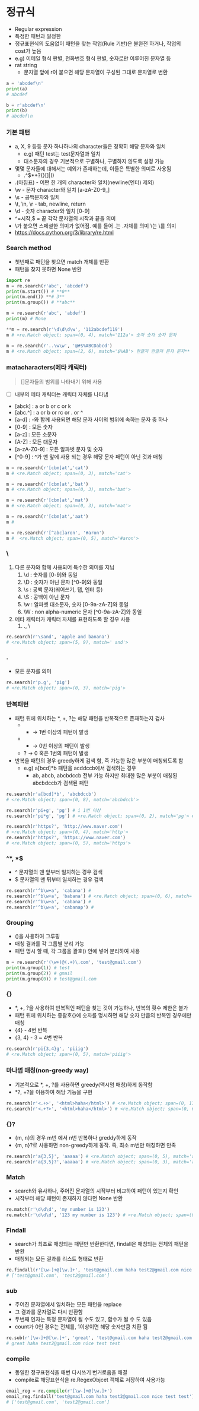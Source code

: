 # 정규식
- Regular expression
- 특정한 패턴과 일정한
- 정규표현식의 도움없이 패턴을 찾는 작업(Rule 기반)은 불완전 하거나, 작업의 cost가 높음
- e.g) 이메일 형식 판별, 전화번호 형식 판별, 숫자로만 이루어진 문자열 등
- rat string
    - 문자열 앞에 r이 붙으면 해당 문자열이 구성된 그대로 문자열로 변환

```python
a = 'abcdef\n'
print(a)
# abcdef

b = r'abcdef\n'
print(b)
# abcdef\n
```

### 기본 패턴

- a, X, 9 등등 문자 하나하나의 character들은 정확히 해당 문자와 일치
    - e.g) 패턴 test는 test문자열과 일치
    - 대소문자의 경우 기본적으로 구별하나, 구별하지 않도록 설정 가능
- 몇몇 문자들에 대해서는 예외가 존재하는데, 이들은 특별한 의미로 사용됨
    - .^$*+?{}[]\|()
- .(마침표) - 어떤 한 개의 character와 일치(newline(엔터) 제외)
- \w - 문자 character와 일치 [a-zA-Z0-9_]
- \s - 공백문자와 일치
- \t, \n, \r - tab, newline, return
- \d - 숫자 character와 일치 [0-9]
- ^=시작,$ = 끝 각각 문자열의 시작과 끝을 의미
- \가 붙으면 스페셜한 의미가 없어짐. 예를 들어 \.는 .자체를 의미 \\는 \를 의미
- https://docs.python.org/3/library/re.html

### Search method

- 첫번째로 패턴을 찾으면 match 개체를 반환
- 패턴을 찾지 못하면 None 반환

```python
import re
m = re.search(r'abc', 'abcdef')
print(m.start()) # **0**
print(m.end()) **# 3**
print(m.group()) # **abc**

m = re.search(r'abc', 'abdef')
print(m) # None

**m = re.search(r'\d\d\d\w', '112abcdef119')
m # <re.Match object; span=(0, 4), match='112a'> 숫자 숫자 숫자 문자

m = re.search(r'..\w\w', '@#$%ABCDabcd')
m # <re.Match object; span=(2, 6), match='$%AB'> 한글자 한글자 문자 문자**

```

### matacharacters(메타 캐릭터)

> []문자들의 범위를 나타내기 위해 사용
> 
- [ ] 내부의 메타 캐릭터는 캐릭터 자체를 나타냄
- [abck] : a or b or c or k
- [abc.^] : a or b or rc or . or ^
- [a-d] : -와 함께 사용되면 해당 문자 사이의 범위에 속하는 문자 중 하나
- [0-9] : 모든 숫자
- [a-z] : 모든 소문자
- [A-Z] : 모든 대문자
- [a-zA-Z0-9] : 모든 알파벳 문자 및 숫자
- [^0-9] : ^가 맨 앞에 사용 되는 경우 해당 문자 패턴이 아닌 것과 매칭

```python
m = re.search(r'[cbm]at','cat')
m # <re.Match object; span=(0, 3), match='cat'>

m = re.search(r'[cbm]at','bat')
m # <re.Match object; span=(0, 3), match='bat'>

m = re.search(r'[cbm]at','mat')
m # <re.Match object; span=(0, 3), match='mat'>

m = re.search(r'[cbm]at','aat')
m # 

m = re.search(r'[^abc]aron', '#aron')
m #  <re.Match object; span=(0, 5), match='#aron'>
```

### \

1. 다른 문자와 함께 사용되어 특수한 의미를 지님
    1. \d : 숫자를 [0-9]와 동일
    2. \D : 숫자가 아닌 문자 [^0-9]와 동일
    3. \s : 공백 문자(띄어쓰기, 탭, 엔터 등)
    4. \S : 공백이 아닌 문자
    5. \w : 알파벳 대소문자, 숫자 [0-9a-zA-Z]와 동일
    6. \W : non alpha-numeric 문자 [^0-9a-zA-Z]와 동일
2. 메타 캐릭터가 캐릭터 자체를 표현하도록 할 경우 사용
    1. \., \\

```python
re.search(r'\sand', 'apple and banana')
# <re.Match object; span=(5, 9), match=' and'>
```

### .

- 모든 문자를 의미

```python
re.search(r'p.g', 'pig')
# <re.Match object; span=(0, 3), match='pig'>
```

### 반복패턴

- 패턴 뒤에 위치하는 *, +, ?는 해당 패턴을 반복적으로 존재하는지 검사
    - + → 1번 이상의 패턴이 발생
    - * → 0번 이상의 패턴이 발생
    - ? → 0 혹은 1번의 패턴이 발생
- 반복을 패턴의 경우 greedy하게 검색 함, 즉 가능한 많은 부분이 매칭되도록 함
    - e.g) a[bcd]*b 패턴을 acddccb에서 검색하는 경우
        - ab, abcb, abcbdccb 전부 가능 하지만 최대한 많은 부분이 매칭된 abcbdccb가 검색된 패턴

```python
re.search(r'a[bcd]*b', 'abcbdccb')
# <re.Match object; span=(0, 8), match='abcbdccb'>

re.search(r'pi+g', 'pg') # i 1번 이상
re.search(r'pi*g', 'pg') # <re.Match object; span=(0, 2), match='pg'> # i 0번 이상

re.search(r'https?', 'http://www.naver.com')
# <re.Match object; span=(0, 4), match='http'>
re.search(r'https?', 'https://www.naver.com')
# <re.Match object; span=(0, 5), match='https'>
```

### ^*, *$

- ^ 문자열의 맨 앞부터 일치하는 경우 검색
- $ 문자열의 맨 뒤부터 일치하는 경우 검색

```python
re.search(r'^b\w+a', 'cabana') # 
re.search(r'^b\w+a', 'babana') # <re.Match object; span=(0, 6), match='babana'>
re.search(r'^b\w+a', 'cabana') #
re.search(r'^b\w+a', 'cabanap') #
```

### Grouping

- ()을 사용하여 그루핑
- 매칭 결과를 각 그룹별 분리 가능
- 패턴 명시 할 때, 각 그룹을 괄호() 안에 넣어 분리하여 사용

```python
m = re.search(r'(\w+)@(.+)\.com', 'test@gmail.com')
print(m.group(1)) # test
print(m.group(2)) # gmail
print(m.group(0)) # test@gmail.com
```

### {}

- *, +, ?을 사용하여 반복적인 패턴을 찾는 것이 가능하나, 반복의 횟수 제한은 불가
- 패턴 뒤에 위치하는 중괄호{}에 숫자를 명시하면 해당 숫자 만큼의 반복인 경우에만 매칭
- {4} - 4번 반복
- {3, 4} - 3 ~ 4번 반복

```python
re.search(r'pi{3,4}g', 'piiig')
# <re.Match object; span=(0, 5), match='piiig'>
```

### 마나멈 매칭(non-greedy way)

- 기본적으로 *, +, ?를 사용하면 greedy(맥시멈 매칭)하게 동작함
- *?, +?을 이용하여 해당 기능을 구현

```python
re.search(r'<.+>', '<html>haha</html>') # <re.Match object; span=(0, 17), match='<html>haha</html>'>
re.search(r'<.+?>', '<html>haha</html>') # <re.Match object; span=(0, 6), match='<html>'>
```

### {}?

- {m, n}의 경우 m번 에서 n번 반복하나 greddy하게 동작
- {m, n}?로 사용하면 non-greedy하게 동작. 즉, 최소 m번만 매칭하면 만족

```python
re.search(r'a{3,5}', 'aaaaa') # <re.Match object; span=(0, 5), match='aaaaa'>
re.search(r'a{3,5}?','aaaaa') # <re.Match object; span=(0, 3), match='aaa'> # 최소 만족
```

### Match

- search와 유사하나, 주어진 문자열의 시작부터 비교하여 패턴이 있는지 확인
- 시작부터 해당 패턴이 존재하지 않다면 None 반환

```python
re.match(r'\d\d\d', 'my number is 123')
re.match(r'\d\d\d', '123 my number is 123') # <re.Match object; span=(0, 3), match='123'>
```

### Findall

- search가 최초로 매칭되는 패턴만 반환한다면, findall은 매칭되는 전체의 패턴을 반환
- 매칭되는 모든 결과를 리스트 형태로 반환

```python
re.findall(r'[\w-]+@[\w.]+', 'test@gmail.com haha test2@gmail.com nice test test')
# ['test@gmail.com', 'test2@gmail.com']
```

### sub

- 주어진 문자열에서 일치하는 모든 패턴을 replace
- 그 결과를 문자열로 다시 반환함
- 두번째 인자는 특정 문자열이 될 수도 있고, 함수가 될 수 도 있음
- count가 0인 경우는 전체를, 1이상이면 해당 숫자만큼 치환 됨

```python
re.sub(r'[\w-]+@[\w.]+', 'great', 'test@gmail.com haha test2@gmail.com nice test test', count = 1)
# great haha test2@gmail.com nice test test
```

### compile

- 동일한 정규표현식을 매번 다시쓰기 번거로움을 해결
- compile로 해당표현식을 re.RegexObjcet 객체로 저장하여 사용가능

```python
email_reg = re.compile(r'[\w-]+@[\w.]+')
email_reg.findall('test@gmail.com haha test2@gmail.com nice test test')
# ['test@gmail.com', 'test2@gmail.com']
```
